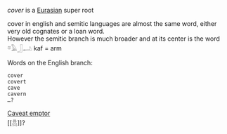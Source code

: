 *cover* is a [Eurasian](PIE) super root  

cover in english and semitic languages are almost the same word, either very old cognates or a loan word.  
However the semitic branch is much broader and at its center is the word  
𓎼𓄿𓃀𓂢 kaf = arm  

Words on the English branch:  
```  
cover  
covert  
cave  
cavern  
…?  
```  
[Caveat emptor](https://en.wikipedia.org/wiki/Caveat_emptor)  
[[𓆣]]?  
